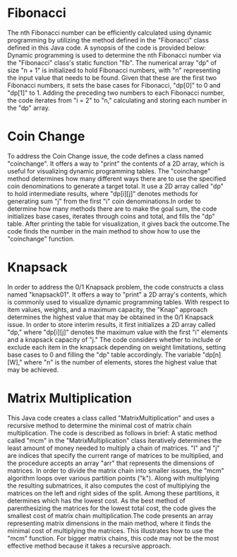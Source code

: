 # Fibonacci
The nth Fibonacci number can be efficiently calculated using dynamic programming by utilizing the method defined in the "Fibonacci" class defined in this Java code. A synopsis of the code is provided below:
Dynamic programming is used to determine the nth Fibonacci number via the "Fibonacci" class's static function "fib". The numerical array "dp" of size "n + 1" is initialized to hold Fibonacci numbers, with "n" representing the input value that needs to be found.
Given that these are the first two Fibonacci numbers, it sets the base cases for Fibonacci, "dp[0]" to 0 and "dp[1]" to 1. Adding the preceding two numbers to each Fibonacci number, the code iterates
from "i = 2" to "n," calculating and storing each number in the "dp" array.

# Coin Change
To address the Coin Change issue, the code defines a class named "coinchange". It offers a way to "print" the contents of a 2D array, which is useful for visualizing dynamic programming tables. The "coinchange" method determines how many different ways there are to use
the specified coin denominations to generate a target total. It use a 2D array called "dp" to hold intermediate results, where "dp[i][j]" denotes methods for generating sum "j" from the first "i" coin denominations.In order to determine how many methods there are to make the goal sum, the
code initializes base cases, iterates through coins and total, and fills the "dp" table. After printing the table for visualization, it gives back the outcome.The code finds the number in the main method to show how to use the
"coinchange" function.

# Knapsack
In order to address the 0/1 Knapsack problem, the code constructs a class named "knapsack01". It offers a way to "print" a 2D array's contents, which is commonly used to visualize dynamic programming tables.
With respect to item values, weights, and a maximum capacity, the "Knap" approach determines the highest value that may be obtained in the 0/1 Knapsack issue. In order to store interim results, it first initializes a 2D array called "dp,"
where "dp[i][j]" denotes the maximum value with the first "i" elements and a knapsack capacity of "j." The code considers whether to include or exclude each item in the knapsack depending on weight limitations,
setting base cases to 0 and filling the "dp" table accordingly. The variable "dp[n][W]," where "n" is the number of elements, stores the highest value that may be achieved.

# Matrix Multiplication
This Java code creates a class called "MatrixMultiplication" and uses a recursive method to determine the minimal cost of matrix chain multiplication. The code is described as follows in brief:
A static method called "mcm" in the "MatrixMultiplication" class iteratively determines the least amount of money needed to multiply a chain of matrices. "I" and "j" are indices that specify the current range of matrices to be multiplied,
and the procedure accepts an array "arr" that represents the dimensions of matrices. In order to divide the matrix chain into smaller issues, the "mcm" algorithm loops over various partition points ("k"). Along with multiplying the resulting
submatrices, it also computes the cost of multiplying the matrices on the left and right sides of the split. Among these partitions, it determines which has the lowest cost.
As the best method of parenthesizing the matrices for the lowest total cost, the code gives the smallest cost of matrix chain multiplication.The code presents an array representing matrix dimensions in the main method,
where it finds the minimal cost of multiplying the matrices. This illustrates how to use the "mcm" function. For bigger matrix chains, this code may not be the most effective method because it takes a recursive approach.
